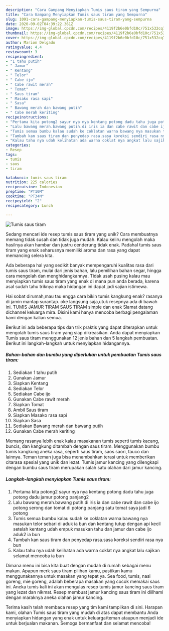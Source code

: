 ```yaml
---
description: "Cara Gampang Menyiapkan Tumis saus tiram yang Sempurna"
title: "Cara Gampang Menyiapkan Tumis saus tiram yang Sempurna"
slug: 1091-cara-gampang-menyiapkan-tumis-saus-tiram-yang-sempurna
date: 2020-09-02T04:39:22.361Z
image: https://img-global.cpcdn.com/recipes/4119f2b6e0bfd10c/751x532cq70/tumis-saus-tiram-foto-resep-utama.jpg
thumbnail: https://img-global.cpcdn.com/recipes/4119f2b6e0bfd10c/751x532cq70/tumis-saus-tiram-foto-resep-utama.jpg
cover: https://img-global.cpcdn.com/recipes/4119f2b6e0bfd10c/751x532cq70/tumis-saus-tiram-foto-resep-utama.jpg
author: Marion Delgado
ratingvalue: 4.4
reviewcount: 3
recipeingredient:
- "1 tahu putih"
- " Jamur"
- " Kentang"
- " Telor"
- " Cabe ijo"
- " Cabe rawit merah"
- " Tomat"
- " Saus tiram"
- " Masako rasa sapi"
- " Sasa"
- " Bawang merah dan bawang putih"
- " Cabe merah keriting"
recipeinstructions:
- "Pertama kita potong2 sayur nya nya kentang potong dadu tahu juga potong dadu jamur potong panjang2"
- "Lalu bawang merah.bawang putih.di iris ia dan cabe rawit dan cabe ijo potong serong dan tomat di potong panjang satu tomat saya jadi 6 potong"
- "Tumis semua bumbu kalau sudah ke coklatan warna bawang nya masukan telor sebari di aduk ia bun dan kentang tutup dengan api kecil setelah kentang udah empuk masukan tahu dan jamur dan cabe ijo aduk2 ia bun"
- "Tambah kan saus tiram dan penyedap rasa.sasa koreksi sendiri rasa nya bun"
- "Kalau tahu nya udah kelihatan ada warna coklat nya angkat lalu sajikan selamat mencoba ia bun"
categories:
- Resep
tags:
- tumis
- saus
- tiram

katakunci: tumis saus tiram 
nutrition: 225 calories
recipecuisine: Indonesian
preptime: "PT10M"
cooktime: "PT34M"
recipeyield: "2"
recipecategory: Lunch

---
```



![Tumis saus tiram](https://img-global.cpcdn.com/recipes/4119f2b6e0bfd10c/751x532cq70/tumis-saus-tiram-foto-resep-utama.jpg)

Sedang mencari ide resep tumis saus tiram yang unik? Cara membuatnya memang tidak susah dan tidak juga mudah. Kalau keliru mengolah maka hasilnya akan hambar dan justru cenderung tidak enak. Padahal tumis saus tiram yang enak seharusnya memiliki aroma dan rasa yang dapat memancing selera kita.

Ada beberapa hal yang sedikit banyak mempengaruhi kualitas rasa dari tumis saus tiram, mulai dari jenis bahan, lalu pemilihan bahan segar, hingga cara mengolah dan menghidangkannya. Tidak usah pusing kalau mau menyiapkan tumis saus tiram yang enak di mana pun anda berada, karena asal sudah tahu triknya maka hidangan ini dapat jadi sajian istimewa.

Hai sobat dirumah,mau tau engga cara bikin tumis kangkung enak? rasanya di jamin mantap surantap. oke langsung saja,utuk resepnya ada di bawah ini. TUMIS JAMUR TIRAM SAUS TIRAM simple dan enak Slamat datang dichannel keluarga mira. Disini kami hanya mencoba berbagi pengalaman kami dengan kalian semua.


Berikut ini ada beberapa tips dan trik praktis yang dapat diterapkan untuk mengolah tumis saus tiram yang siap dikreasikan. Anda dapat menyiapkan Tumis saus tiram menggunakan 12 jenis bahan dan 5 langkah pembuatan. Berikut ini langkah-langkah untuk menyiapkan hidangannya.

<!--inarticleads1-->

##### Bahan-bahan dan bumbu yang diperlukan untuk pembuatan Tumis saus tiram:

1. Sediakan 1 tahu putih
1. Gunakan  Jamur
1. Siapkan  Kentang
1. Sediakan  Telor
1. Sediakan  Cabe ijo
1. Gunakan  Cabe rawit merah
1. Siapkan  Tomat
1. Ambil  Saus tiram
1. Siapkan  Masako rasa sapi
1. Siapkan  Sasa
1. Sediakan  Bawang merah dan bawang putih
1. Gunakan  Cabe merah keriting


Memang rasanya lebih enak kalau masakanan tumis seperti tumis kacang, buncis, dan kangkung ditambah dengan saus tiram. Menggunakan bumbu tumis kangkung aneka rasa, seperti saus tiram, saos saori, tauco dan lainnya. Teman teman juga bisa menambahkan terasi untuk memberikan citarasa spesial yang unik dan lezat. Tumis jamur kancing yang dilengkapi dengan bumbu saus tiram merupakan salah satu olahan dari jamur kancing. 

<!--inarticleads2-->

##### Langkah-langkah menyiapkan Tumis saus tiram:

1. Pertama kita potong2 sayur nya nya kentang potong dadu tahu juga potong dadu jamur potong panjang2
1. Lalu bawang merah.bawang putih.di iris ia dan cabe rawit dan cabe ijo potong serong dan tomat di potong panjang satu tomat saya jadi 6 potong
1. Tumis semua bumbu kalau sudah ke coklatan warna bawang nya masukan telor sebari di aduk ia bun dan kentang tutup dengan api kecil setelah kentang udah empuk masukan tahu dan jamur dan cabe ijo aduk2 ia bun
1. Tambah kan saus tiram dan penyedap rasa.sasa koreksi sendiri rasa nya bun
1. Kalau tahu nya udah kelihatan ada warna coklat nya angkat lalu sajikan selamat mencoba ia bun


Dimana menu ini bisa kita buat dengan mudah di rumah sebagai menu makan. Apapun merk saus tiram pilihan kamu, pastikan kamu menggunakannya untuk masakan yang tepat ya. Sea food, tumis, nasi goreng, mie goreng, adalah beberapa masakan yang cocok memakai saus ini. Aneka tumis kali ini akan mengulas resep tumis jamur kancing saus tiram yang lezat dan nikmat. Resep membuat jamur kancing saus tiram ini diilhami dengan maraknya aneka olahan jamur kancing. 

Terima kasih telah membaca resep yang tim kami tampilkan di sini. Harapan kami, olahan Tumis saus tiram yang mudah di atas dapat membantu Anda menyiapkan hidangan yang enak untuk keluarga/teman ataupun menjadi ide untuk berjualan makanan. Semoga bermanfaat dan selamat mencoba!
